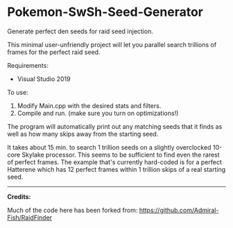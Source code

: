 # Pokemon-SwSh-Seed-Generator
Generate perfect den seeds for raid seed injection.

This minimal user-unfriendly project will let you parallel search trillions of frames for the perfect raid seed.

Requirements:
 - Visual Studio 2019

To use:
 1. Modify Main.cpp with the desired stats and filters.
 2. Compile and run. (make sure you turn on optimizations!)

The program will automatically print out any matching seeds that it finds as well as how many skips away from the starting seed.

It takes about 15 min. to search 1 trillion seeds on a slightly overclocked 10-core Skylake processor. This seems to be sufficient to find even the rarest of perfect frames. The example that's currently hard-coded is for a perfect Hatterene which has 12 perfect frames within 1 trillion skips of a real starting seed.

-----

**Credits:**

Much of the code here has been forked from: https://github.com/Admiral-Fish/RaidFinder
